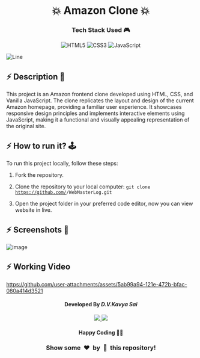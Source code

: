 <h1 align='center'><b>💥 Amazon Clone 💥</b></h1>

<!-- -------------------------------------------------------------------------------------------------------------- -->

<h3 align='center'>Tech Stack Used 🎮</h3>

<div align='center'>

  ![HTML5](https://img.shields.io/badge/html5-%23E34F26.svg?style=for-the-badge&logo=html5&logoColor=white)
  ![CSS3](https://img.shields.io/badge/css3-%231572B6.svg?style=for-the-badge&logo=css3&logoColor=white)
  ![JavaScript](https://img.shields.io/badge/javascript-%23323330.svg?style=for-the-badge&logo=javascript&logoColor=%23F7DF1E)
</div>


![Line](https://github.com/Avdhesh-Varshney/WebMasterLog/assets/114330097/4b78510f-a941-45f8-a9d5-80ed0705e847)

<!-- -------------------------------------------------------------------------------------------------------------- -->

## :zap: Description 📃

<div>
  <p>This project is an Amazon frontend clone developed using HTML, CSS, and Vanilla JavaScript. The clone replicates the layout and design of the current Amazon homepage, providing a familiar user experience. It showcases responsive design principles and implements interactive elements using JavaScript, making it a functional and visually appealing representation of the original site.</p>
</div>

<!-- -------------------------------------------------------------------------------------------------------------- -->

## :zap: How to run it? 🕹️

<div >
    <p>To run this project locally, follow these steps:

1. Fork the repository.

2. Clone the repository to your local computer:
    <code>git clone https://github.com/<your-github-username>/WebMasterLog.git</code>

3. Open the project folder in your preferred code editor, now you can view website in live.

</p>
</div>

<!-- -------------------------------------------------------------------------------------------------------------- -->

## :zap: Screenshots 📸
<!-- add the screenshot of the project (Mandatory) -->

![image](https://github.com/user-attachments/assets/ffbeaa82-ecfc-482e-8e57-6ba594392d33)


<!-- -------------------------------------------------------------------------------------------------------------- -->


## :zap: Working Video

https://github.com/user-attachments/assets/5ab99a94-121e-472b-bfac-080a414d3521


<!-- -------------------------------------------------------------------------------------------------------------- -->

<h4 align='center'>Developed By <b><i>D.V.Kavya Sai</i></b></h4>
<p align='center'>
  <a href='https://www.linkedin.com/in/venkata-kavya-sai-d-bb7717250/'>
    <img src='https://img.shields.io/badge/linkedin-%230077B5.svg?style=for-the-badge&logo=linkedin&logoColor=white' />
  </a>
  <a href='https://github.com/kavya410004'>
    <img src='https://img.shields.io/badge/github-%23121011.svg?style=for-the-badge&logo=github&logoColor=white' />
  </a>
</p>

<h4 align='center'>Happy Coding 🧑‍💻</h4>

<h3 align="center">Show some &nbsp;❤️&nbsp; by &nbsp;🌟&nbsp; this repository!</h3>
